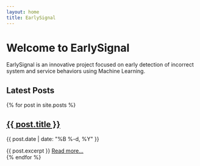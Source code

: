 ```yaml
---
layout: home
title: EarlySignal
---
```


# Welcome to EarlySignal

EarlySignal is an innovative project focused on early detection of incorrect system and service behaviors using Machine Learning.

## Latest Posts

{% for post in site.posts %}
  <article>
    <h2><a href="{{ post.url | relative_url }}">{{ post.title }}</a></h2>
    <p class="post-meta">{{ post.date | date: "%B %-d, %Y" }}</p>
    {{ post.excerpt }}
    <a href="{{ post.url | relative_url }}">Read more...</a>
  </article>
{% endfor %} 